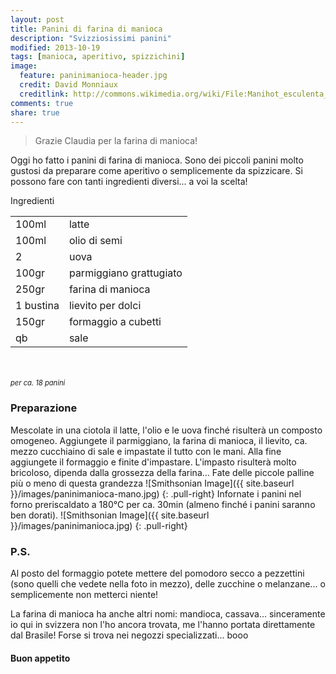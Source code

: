 ```yaml
---
layout: post
title: Panini di farina di manioca
description: "Svizziosissimi panini"
modified: 2013-10-19
tags: [manioca, aperitivo, spizzichini]
image:
  feature: paninimanioca-header.jpg
  credit: David Monniaux
  creditlink: http://commons.wikimedia.org/wiki/File:Manihot_esculenta_dsc07325.jpg
comments: true
share: true
---
```

> Grazie Claudia per la farina di manioca!

Oggi ho fatto i panini di farina di manioca. Sono dei piccoli panini molto gustosi da preparare come aperitivo o semplicemente da spizzicare. Si possono fare con tanti ingredienti diversi... a voi la scelta!


<div class="ingredients">
	<div class="ingredients-title">Ingredienti</div>
	<table>
		<tbody>
			<tr>
				<td>100ml</td>
				<td>latte</td>
			</tr>
			<tr>
				<td>100ml</td>
				<td>olio di semi</td>
			</tr>
			<tr>
				<td>2</td>
				<td>uova</td>
			</tr>
			<tr>
				<td>100gr</td>
				<td>parmiggiano grattugiato</td>
			</tr>
			<tr>
				<td>250gr</td>
				<td>farina di manioca</td>
			</tr>
			<tr>
				<td>1 bustina</td>
				<td>lievito per dolci</td>
			</tr>
			<tr>
				<td>150gr</td>
				<td>formaggio a cubetti</td>
			</tr>
			<tr>
				<td>qb</td>
				<td>sale</td>
			</tr>
		</tbody>
	</table>
	<br></br>
	<i class="pull-right" style="font-size: 80%;">per ca. 18 panini</i>
</div>


<h3>
	<font color="grey">
		<i class="icon-cogs"></i>
	</font> Preparazione
</h3>

Mescolate in una ciotola il latte, l'olio e le uova finché risulterà un composto omogeneo. Aggiungete il parmiggiano, la farina di manioca, il lievito, ca. mezzo cucchiaino di sale e impastate il tutto con le mani. Alla fine aggiungete il formaggio e finite d'impastare. L'impasto risulterà molto bricoloso, dipenda dalla grossezza della farina... Fate delle piccole palline più o meno di questa grandezza
![Smithsonian Image]({{ site.baseurl }}/images/paninimanioca-mano.jpg)
{: .pull-right}
Infornate i panini nel forno preriscaldato a 180°C per ca. 30min (almeno finché i panini saranno ben dorati).
![Smithsonian Image]({{ site.baseurl }}/images/paninimanioca.jpg)
{: .pull-right}


<h3>
	<font color="#FFCC00">
		<i class="icon-lightbulb"></i>
	</font> P.S.
</h3>


Al posto del formaggio potete mettere del pomodoro secco a pezzettini (sono quelli che vedete nella foto in mezzo), delle zucchine o melanzane... o semplicemente non metterci niente!

La farina di manioca ha anche altri nomi: mandioca, cassava... sinceramente io qui in svizzera non l'ho ancora trovata, me l'hanno portata direttamente dal Brasile! Forse si trova nei negozzi specializzati... booo

<h4>Buon appetito
	<font color="red">
		<i class="icon-smile"></i>
	</font>
</h4>
